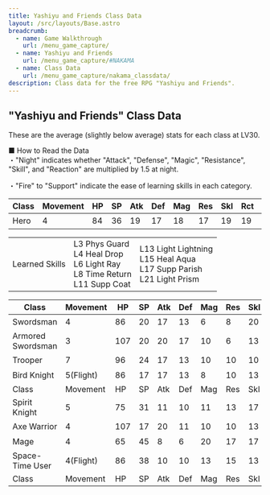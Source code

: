 ```yaml
---
title: Yashiyu and Friends Class Data
layout: /src/layouts/Base.astro
breadcrumb:
  - name: Game Walkthrough
    url: /menu_game_capture/
  - name: Yashiyu and Friends
    url: /menu_game_capture/#NAKAMA
  - name: Class Data
    url: /menu_game_capture/nakama_classdata/
description: Class data for the free RPG "Yashiyu and Friends".
---
```


## "Yashiyu and Friends" Class Data

These are the average (slightly below average) stats for each class at LV30.  
  
■ How to Read the Data  
・"Night" indicates whether "Attack", "Defense", "Magic", "Resistance", "Skill", and "Reaction" are multiplied by 1.5 at night.  
  
・"Fire" to "Support" indicate the ease of learning skills in each category.  
  

|Class|Movement|HP|SP|Atk|Def|Mag|Res|Skl|Rct|Night|Fire|Light|Dark|Heal|Time|Phys|Supp|
|---|---|---|---|---|---|---|---|---|---|---|---|---|---|---|---|---|---|
|Hero|4|84|36|19|17|18|17|19|19|－||2||2|1|1|2|

|   |   |   |
|---|---|---|
|Learned Skills|L3 Phys Guard  <br>L4 Heal Drop  <br>L6 Light Ray  <br>L8 Time Return  <br>L11 Supp Coat|L13 Light Lightning  <br>L15 Heal Aqua  <br>L17 Supp Parish  <br>L21 Light Prism|

|Class|Movement|HP|SP|Atk|Def|Mag|Res|Skl|Rct|Night|Fire|Light|Dark|Heal|Time|Phys|Supp|
|---|---|---|---|---|---|---|---|---|---|---|---|---|---|---|---|---|---|
|Swordsman|4|86|20|17|13|6|8|20|17|－||||||3|1|
|Armored Swordsman|3|107|20|20|17|10|6|13|6|－||||||3|1|
|Trooper|7|96|24|17|13|10|10|10|11|－||||||3||
|Bird Knight|5(Flight)|86|17|17|13|8|10|13|17|－|1|||||1|1|
|Class|Movement|HP|SP|Atk|Def|Mag|Res|Skl|Rct|Night|Fire|Light|Dark|Heal|Time|Phys|Supp|
|Spirit Knight|5|75|31|11|10|11|13|17|20|－||1|||1||3|
|Axe Warrior|4|107|17|20|11|10|10|13|10|－|||1|||2|2|
|Mage|4|65|45|8|6|20|17|17|15|－|3|2|2||2||1|
|Space-Time User|4(Flight)|86|38|10|10|13|15|13|11|－||2|1||3||2|
|Class|Movement|HP|SP|Atk|Def|Mag|Res|Skl|Rct|Night|Fire|Light|Dark|Heal|Time|Phys|Supp|